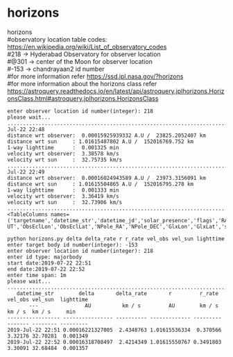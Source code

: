# horizons
horizons 
<br>#observatory location table codes: https://en.wikipedia.org/wiki/List_of_observatory_codes</br>
#218 -> Hyderabad Observatory for observer location</br>
#@301 -> center of the Moon for observer location</br>
#-153 -> chandrayaan2 id number</br>
#for more information refer https://ssd.jpl.nasa.gov/?horizons</br>
#for more information about the horizons class refer</br> https://astroquery.readthedocs.io/en/latest/api/astroquery.jplhorizons.HorizonsClass.html#astroquery.jplhorizons.HorizonsClass
```enter target body id number(integer): -153
enter observer location id number(integer): 218
please wait...
...................................................................................................................
Jul-22 22:48
distance wrt observer:  0.00015925939332 A.U /  23825.2052407 km
distance wrt sun     : 1.01615487802 A.U /  152016769.752 km
1-way lighttime	     :  0.001325 min
velocity wrt observer:  3.38578 km/s
velocity wrt sun     :  32.75735 km/s
...................................................................................................................
Jul-22 22:49
distance wrt observer:  0.00016024943589 A.U /  23973.3156091 km
distance wrt sun     : 1.01615504865 A.U /  152016795.278 km
1-way lighttime	     :  0.001333 min
velocity wrt observer:  3.36419 km/s
velocity wrt sun     :  32.73906 km/s
...................................................................................................................
<TableColumns names=('targetname','datetime_str','datetime_jd','solar_presence','flags','RA','DEC','RA_app','DEC_app','RA_rate','DEC_rate','AZ','EL','AZ_rate','EL_rate','sat_X','sat_Y','sat_PANG','siderealtime','airmass','magextinct','V','surfbright','illumination','illum_defect','sat_sep','sat_vis','ang_width','PDObsLon','PDObsLat','PDSunLon','PDSunLat','SubSol_ang','SubSol_dist','NPole_ang','NPole_dist','EclLon','EclLat','r','r_rate','delta','delta_rate','lighttime','vel_sun','vel_obs','elong','elongFlag','alpha','lunar_elong','lunar_illum','sat_alpha','sunTargetPA','velocityPA','OrbPlaneAng','constellation','TDB-UT','ObsEclLon','ObsEclLat','NPole_RA','NPole_DEC','GlxLon','GlxLat','solartime','earth_lighttime','RA_3sigma','DEC_3sigma','SMAA_3sigma','SMIA_3sigma','Theta_3sigma','Area_3sigma','RSS_3sigma','r_3sigma','r_rate_3sigma','SBand_3sigma','XBand_3sigma','DoppDelay_3sigma','true_anom','hour_angle','alpha_true','PABLon','PABLat')>

python horizons.py delta delta_rate r r_rate vel_obs vel_sun lighttime
enter target body id number(integer): -153
enter observer location id number(integer): 218
enter id type: majorbody
start date:2019-07-22 22:51
end date:2019-07-22 22:52
enter time span: 1m
please wait...
...................................................................................................................
   datetime_str        delta       delta_rate       r         r_rate  vel_obs vel_sun  lighttime
       ---               AU          km / s         AU        km / s   km / s  km / s     min   
----------------- ---------------- ---------- ------------- --------- ------- -------- ---------
2019-Jul-22 22:51 0.00016221327005  2.4348763 1.01615536334  0.370566 3.32176 32.70281  0.001349
2019-Jul-22 22:52 0.00016318708497  2.4214349 1.01615550767 0.3491803 3.30091 32.68484  0.001357





